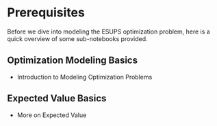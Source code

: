 # Prerequisites

Before we dive into modeling the ESUPS optimization problem, here is a quick overview of some sub-notebooks provided.

## Optimization Modeling Basics

- Introduction to Modeling Optimization Problems

## Expected Value Basics

- More on Expected Value